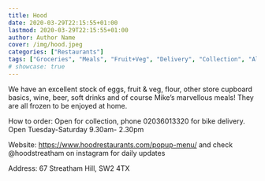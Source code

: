 ```yaml
---
title: Hood
date: 2020-03-29T22:15:55+01:00
lastmod: 2020-03-29T22:15:55+01:00
author: Author Name
cover: /img/hood.jpeg
categories: ["Restaurants"]
tags: ["Groceries", "Meals", "Fruit+Veg", "Delivery", "Collection", "All"]
# showcase: true
---
```


We have an excellent stock of eggs, fruit & veg, flour, other store cupboard basics, wine, beer, soft drinks and of course Mike’s marvellous meals! They are all frozen to be enjoyed at home.

How to order: Open for collection, phone 02036013320 for bike delivery. Open Tuesday-Saturday 9.30am- 2.30pm

Website: https://www.hoodrestaurants.com/popup-menu/ and check @hoodstreatham on instagram for daily updates

Address: 67 Streatham Hill, SW2 4TX
	
